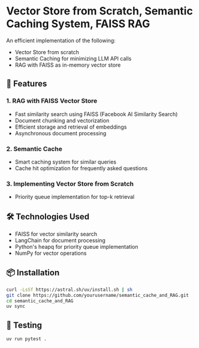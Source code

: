 # Vector Store from Scratch, Semantic Caching System, FAISS RAG

An efficient implementation of  the following:
- Vector Store from scratch
- Semantic Caching for minimizing LLM API calls
- RAG with FAISS as in-memory vector store


## 🚀 Features

### 1. RAG with FAISS Vector Store
- Fast similarity search using FAISS (Facebook AI Similarity Search)
- Document chunking and vectorization
- Efficient storage and retrieval of embeddings
- Asynchronous document processing

### 2. Semantic Cache
- Smart caching system for similar queries
- Cache hit optimization for frequently asked questions

### 3. Implementing Vector Store from Scratch
- Priority queue implementation for top-k retrieval


## 🛠️ Technologies Used
- FAISS for vector similarity search
- LangChain for document processing
- Python's heapq for priority queue implementation
- NumPy for vector operations

## 📦 Installation

```bash
curl -LsSf https://astral.sh/uv/install.sh | sh
git clone https://github.com/yourusername/semantic_cache_and_RAG.git
cd semantic_cache_and_RAG
uv sync
```

## 📝 Testing

```bash
uv run pytest .
```
